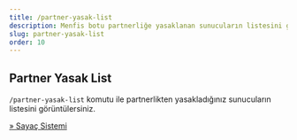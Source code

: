 ```yaml
---
title: /partner-yasak-list
description: Menfis botu partnerliğe yasaklanan sunucuların listesini gösterir
slug: partner-yasak-list
order: 10
---
```


## Partner Yasak List

`/partner-yasak-list` komutu ile partnerlikten yasakladığınız sunucuların listesini görüntülersiniz.

[» Sayaç Sistemi](/docs/commands/sayac-sistemi)